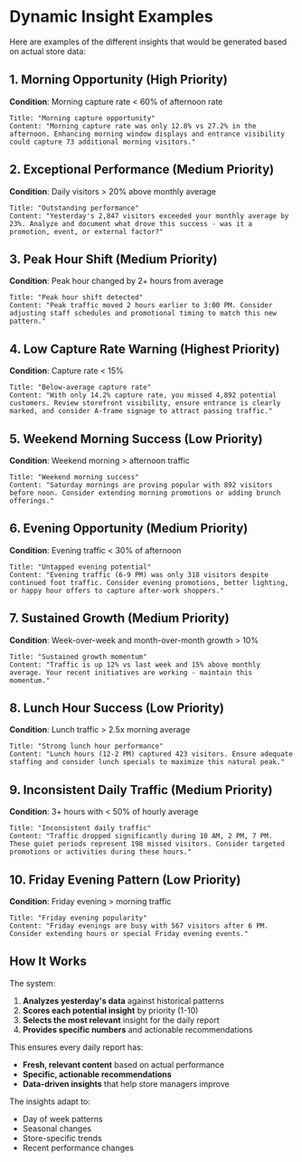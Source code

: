 # Dynamic Insight Examples

Here are examples of the different insights that would be generated based on actual store data:

## 1. Morning Opportunity (High Priority)
**Condition**: Morning capture rate < 60% of afternoon rate
```
Title: "Morning capture opportunity"
Content: "Morning capture rate was only 12.8% vs 27.2% in the afternoon. Enhancing morning window displays and entrance visibility could capture 73 additional morning visitors."
```

## 2. Exceptional Performance (Medium Priority)
**Condition**: Daily visitors > 20% above monthly average
```
Title: "Outstanding performance"
Content: "Yesterday's 2,847 visitors exceeded your monthly average by 23%. Analyze and document what drove this success - was it a promotion, event, or external factor?"
```

## 3. Peak Hour Shift (Medium Priority)
**Condition**: Peak hour changed by 2+ hours from average
```
Title: "Peak hour shift detected"
Content: "Peak traffic moved 2 hours earlier to 3:00 PM. Consider adjusting staff schedules and promotional timing to match this new pattern."
```

## 4. Low Capture Rate Warning (Highest Priority)
**Condition**: Capture rate < 15%
```
Title: "Below-average capture rate"
Content: "With only 14.2% capture rate, you missed 4,892 potential customers. Review storefront visibility, ensure entrance is clearly marked, and consider A-frame signage to attract passing traffic."
```

## 5. Weekend Morning Success (Low Priority)
**Condition**: Weekend morning > afternoon traffic
```
Title: "Weekend morning success"
Content: "Saturday mornings are proving popular with 892 visitors before noon. Consider extending morning promotions or adding brunch offerings."
```

## 6. Evening Opportunity (Medium Priority)
**Condition**: Evening traffic < 30% of afternoon
```
Title: "Untapped evening potential"
Content: "Evening traffic (6-9 PM) was only 318 visitors despite continued foot traffic. Consider evening promotions, better lighting, or happy hour offers to capture after-work shoppers."
```

## 7. Sustained Growth (Medium Priority)
**Condition**: Week-over-week and month-over-month growth > 10%
```
Title: "Sustained growth momentum"
Content: "Traffic is up 12% vs last week and 15% above monthly average. Your recent initiatives are working - maintain this momentum."
```

## 8. Lunch Hour Success (Low Priority)
**Condition**: Lunch traffic > 2.5x morning average
```
Title: "Strong lunch hour performance"
Content: "Lunch hours (12-2 PM) captured 423 visitors. Ensure adequate staffing and consider lunch specials to maximize this natural peak."
```

## 9. Inconsistent Daily Traffic (Medium Priority)
**Condition**: 3+ hours with < 50% of hourly average
```
Title: "Inconsistent daily traffic"
Content: "Traffic dropped significantly during 10 AM, 2 PM, 7 PM. These quiet periods represent 198 missed visitors. Consider targeted promotions or activities during these hours."
```

## 10. Friday Evening Pattern (Low Priority)
**Condition**: Friday evening > morning traffic
```
Title: "Friday evening popularity"
Content: "Friday evenings are busy with 567 visitors after 6 PM. Consider extending hours or special Friday evening events."
```

## How It Works

The system:
1. **Analyzes yesterday's data** against historical patterns
2. **Scores each potential insight** by priority (1-10)
3. **Selects the most relevant** insight for the daily report
4. **Provides specific numbers** and actionable recommendations

This ensures every daily report has:
- **Fresh, relevant content** based on actual performance
- **Specific, actionable recommendations**
- **Data-driven insights** that help store managers improve

The insights adapt to:
- Day of week patterns
- Seasonal changes
- Store-specific trends
- Recent performance changes
